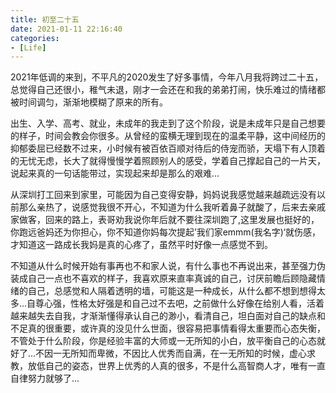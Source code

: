 ```yaml
---
title: 初至二十五
date: 2021-01-11 22:16:40
categories:
- [Life]
---
```

2021年低调的来到，不平凡的2020发生了好多事情，今年八月我将跨过二十五，总觉得自己还很小，稚气未退，刚才一会还在和我的弟弟打闹，快乐难过的情绪都被时间调匀，渐渐地模糊了原来的所有。
  <!-- more -->
出生、入学、高考、就业，未成年的我走到了这个阶段，说是未成年只是自己想要的样子，时间会教会你很多。从曾经的蛮横无理到现在的温柔平静，这中间经历的抑郁委屈已经数不过来，小时候有被百依百顺对待后的侍宠而骄，天塌下有人顶着的无忧无虑，长大了就得慢慢学着照顾别人的感受，学着自己撑起自己的一片天，说起来真的一句话能带过，实现起来却是那么的艰难...

从深圳打工回来到家里，可能因为自己变得安静，妈妈说我感觉越来越疏远没有以前那么亲热了，说感觉我很不开心，不知道为什么我听着鼻子就酸了，后来去亲戚家做客，回来的路上，表哥劝我说你年后就不要往深圳跑了,这里发展也挺好的，你跑远爸妈还为你担心，你不知道你妈每次提起’我们家emmm(我名字)‘就伤感，才知道这一路成长我妈是真的心疼了，虽然平时好像一点感觉不到。

不知道从什么时候开始有事再也不和家人说，有什么事也不再说出来，甚至强力伪装成自己一点也不喜欢的样子，我喜欢原来直率真诚的自己，讨厌前瞻后顾隐藏情绪的自己，总感觉和人隔着透明的墙，可能这是一种成长，从什么都不想到想得太多...自尊心强，性格太好强是和自己过不去吧，之前做什么好像在给别人看，活着越来越失去自我，才渐渐懂得承认自己的渺小，看清自己，坦白面对自己的缺点和不足真的很重要，或许真的没见什么世面，很容易把事情看得太重要而心态失衡，不管处于什么阶段，你是经验丰富的大师或一无所知的小白，放平衡自己的心态就好了...不因一无所知而卑微，不因比人优秀而自满，在一无所知的时候，虚心求教，放低自己的姿态，世界上优秀的人真的很多，不是什么高智商人才，唯有一直自律努力就够了...
